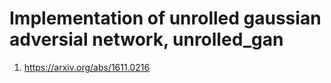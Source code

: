 # Implementation of unrolled gaussian adversial network, unrolled_gan
   1. https://arxiv.org/abs/1611.0216
